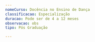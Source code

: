```yaml
---
nomeCurso: Docência no Ensino de Dança
classificacao: Especialização
duracao: Pode ser de 4 a 12 meses
observacao: obs
tipo: Pós Graduação

---
```


